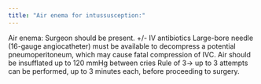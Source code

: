 ```yaml
---
title: "Air enema for intussusception:"
---
```

Air enema:
Surgeon should be present.
+/- IV antibiotics
Large-bore needle (16-gauge angiocatheter) must be available to decompress a potential pneumoperitoneum, which may cause fatal compression of IVC.
Air should be insufflated up to 120 mmHg between cries
Rule of 3&#8594; up to 3 attempts can be performed, up to 3 minutes each, before proceeding to surgery.

